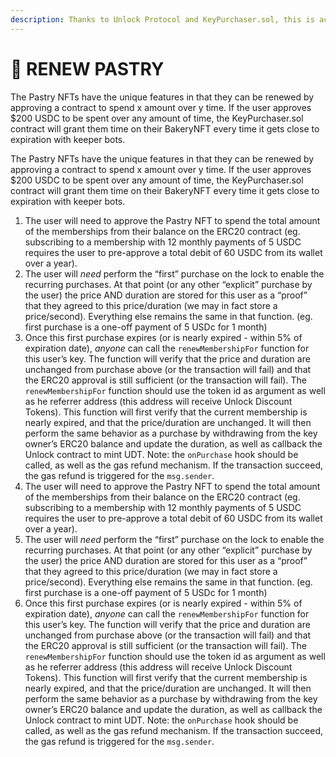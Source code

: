 ```yaml
---
description: Thanks to Unlock Protocol and KeyPurchaser.sol, this is actually possible!
---
```


# 🎁 RENEW PASTRY

The Pastry NFTs have the unique features in that they can be renewed by approving a contract to spend x amount over y time. If the user approves $200 USDC to be spent over any amount of time, the KeyPurchaser.sol contract will grant them time on their BakeryNFT every time it gets close to expiration with keeper bots.

The Pastry NFTs have the unique features in that they can be renewed by approving a contract to spend x amount over y time. If the user approves $200 USDC to be spent over any amount of time, the KeyPurchaser.sol contract will grant them time on their BakeryNFT every time it gets close to expiration with keeper bots.

1. The user will need to approve the Pastry NFT to spend the total amount of the memberships from their balance on the ERC20 contract (eg. subscribing to a membership with 12 monthly payments of 5 USDC requires the user to pre-approve a total debit of 60 USDC from its wallet over a year).
2. The user will _need_ perform the “first” purchase on the lock to enable the recurring purchases. At that point (or any other “explicit” purchase by the user) the price AND duration are stored for this user as a “proof” that they agreed to this price/duration (we may in fact store a price/second). Everything else remains the same in that function. (eg. first purchase is a one-off payment of 5 USDc for 1 month)
3. Once this first purchase expires (or is nearly expired - within 5% of expiration date), _anyone_ can call the `renewMembershipFor` function for this user’s key. The function will verify that the price and duration are unchanged from purchase above (or the transaction will fail) and that the ERC20 approval is still sufficient (or the transaction will fail). The `renewMembershipFor` function should use the token id as argument as well as he referrer address (this address will receive Unlock Discount Tokens). This function will first verify that the current membership is nearly expired, and that the price/duration are unchanged. It will then perform the same behavior as a purchase by withdrawing from the key owner’s ERC20 balance and update the duration, as well as callback the Unlock contract to mint UDT. Note: the `onPurchase` hook should be called, as well as the gas refund mechanism. If the transaction succeed, the gas refund is triggered for the `msg.sender`.
4. The user will need to approve the Pastry NFT to spend the total amount of the memberships from their balance on the ERC20 contract (eg. subscribing to a membership with 12 monthly payments of 5 USDC requires the user to pre-approve a total debit of 60 USDC from its wallet over a year).
5. The user will _need_ perform the “first” purchase on the lock to enable the recurring purchases. At that point (or any other “explicit” purchase by the user) the price AND duration are stored for this user as a “proof” that they agreed to this price/duration (we may in fact store a price/second). Everything else remains the same in that function. (eg. first purchase is a one-off payment of 5 USDc for 1 month)
6. Once this first purchase expires (or is nearly expired - within 5% of expiration date), _anyone_ can call the `renewMembershipFor` function for this user’s key. The function will verify that the price and duration are unchanged from purchase above (or the transaction will fail) and that the ERC20 approval is still sufficient (or the transaction will fail). The `renewMembershipFor` function should use the token id as argument as well as he referrer address (this address will receive Unlock Discount Tokens). This function will first verify that the current membership is nearly expired, and that the price/duration are unchanged. It will then perform the same behavior as a purchase by withdrawing from the key owner’s ERC20 balance and update the duration, as well as callback the Unlock contract to mint UDT. Note: the `onPurchase` hook should be called, as well as the gas refund mechanism. If the transaction succeed, the gas refund is triggered for the `msg.sender`.

